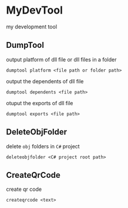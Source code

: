 # MyDevTool
my development tool

## DumpTool

output platform of dll file or dll files in a folder

```
dumptool platform <file path or folder path>
```

output the dependents of dll file

```
dumptool dependents <file path>
```

otuput the exports of dll file

```
dumptool exports <file path>
```

## DeleteObjFolder

delete `obj` folders in `C#` project

```
deleteobjfolder <C# project root path>
```

## CreateQrCode

create qr code

```
createqrcode <text>
```


